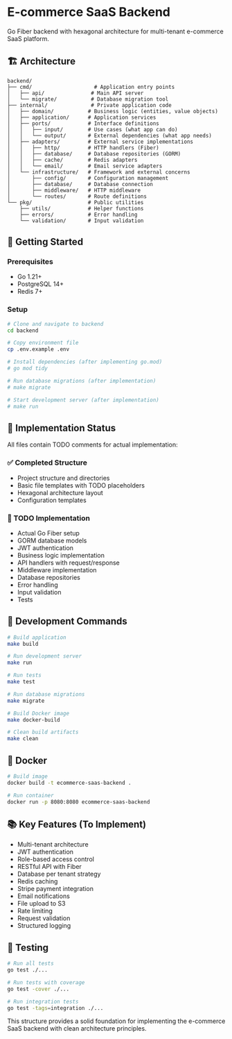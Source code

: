 # E-commerce SaaS Backend

Go Fiber backend with hexagonal architecture for multi-tenant e-commerce SaaS platform.

## 🏗️ Architecture

```
backend/
├── cmd/                    # Application entry points
│   ├── api/               # Main API server
│   └── migrate/           # Database migration tool
├── internal/              # Private application code
│   ├── domain/           # Business logic (entities, value objects)
│   ├── application/      # Application services
│   ├── ports/            # Interface definitions
│   │   ├── input/        # Use cases (what app can do)
│   │   └── output/       # External dependencies (what app needs)
│   ├── adapters/         # External service implementations
│   │   ├── http/         # HTTP handlers (Fiber)
│   │   ├── database/     # Database repositories (GORM)
│   │   ├── cache/        # Redis adapters
│   │   └── email/        # Email service adapters
│   └── infrastructure/   # Framework and external concerns
│       ├── config/       # Configuration management
│       ├── database/     # Database connection
│       ├── middleware/   # HTTP middleware
│       └── routes/       # Route definitions
└── pkg/                  # Public utilities
    ├── utils/            # Helper functions
    ├── errors/           # Error handling
    └── validation/       # Input validation
```

## 🚀 Getting Started

### Prerequisites
- Go 1.21+
- PostgreSQL 14+
- Redis 7+

### Setup
```bash
# Clone and navigate to backend
cd backend

# Copy environment file
cp .env.example .env

# Install dependencies (after implementing go.mod)
# go mod tidy

# Run database migrations (after implementation)
# make migrate

# Start development server (after implementation)
# make run
```

## 📝 Implementation Status

All files contain TODO comments for actual implementation:

### ✅ Completed Structure
- Project structure and directories
- Basic file templates with TODO placeholders
- Hexagonal architecture layout
- Configuration templates

### 🚧 TODO Implementation
- Actual Go Fiber setup
- GORM database models
- JWT authentication
- Business logic implementation
- API handlers with request/response
- Middleware implementation
- Database repositories
- Error handling
- Input validation
- Tests

## 🔧 Development Commands

```bash
# Build application
make build

# Run development server
make run

# Run tests
make test

# Run database migrations
make migrate

# Build Docker image
make docker-build

# Clean build artifacts
make clean
```

## 🐳 Docker

```bash
# Build image
docker build -t ecommerce-saas-backend .

# Run container
docker run -p 8080:8080 ecommerce-saas-backend
```

## 📚 Key Features (To Implement)

- Multi-tenant architecture
- JWT authentication
- Role-based access control
- RESTful API with Fiber
- Database per tenant strategy
- Redis caching
- Stripe payment integration
- Email notifications
- File upload to S3
- Rate limiting
- Request validation
- Structured logging

## 🧪 Testing

```bash
# Run all tests
go test ./...

# Run tests with coverage
go test -cover ./...

# Run integration tests
go test -tags=integration ./...
```

This structure provides a solid foundation for implementing the e-commerce SaaS backend with clean architecture principles.
